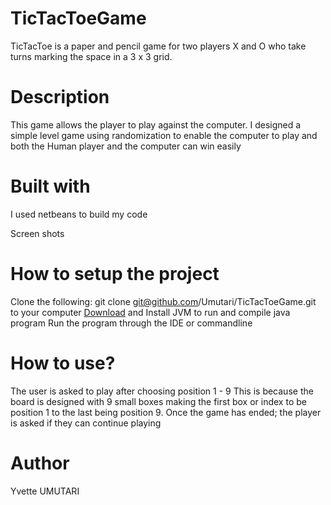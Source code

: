# TicTacToeGame
TicTacToe is a paper and pencil game for two players X and O who take turns marking the space in a 3 x 3 grid. 

# Description
This game allows the player to play against the computer. 
I designed a simple level game using randomization to enable the computer to play and both the Human player and the computer can win easily

# Built with
I used netbeans to build my code

Screen shots

# How to setup the project
Clone the following: git clone git@github.com/Umutari/TicTacToeGame.git to your computer
[Download](https://www.usitility.com/java-virtual-machine/download-windows-10) and Install JVM to run and compile java program
Run the program through the IDE or commandline 


# How to use?
The user is asked to play after choosing position 1 - 9 
This is because the board is designed with 9 small boxes making the first box or index to be position 1 to the last being position 9.
Once the game has ended; the player is asked if they can continue playing 





# Author
Yvette UMUTARI

